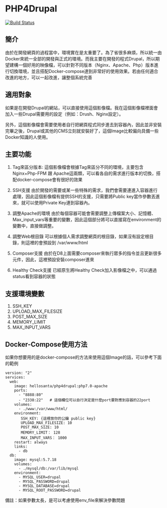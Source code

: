 # PHP4Drupal

[![Build Status](https://drone-v2.hellosanta.tw/api/badges/docker/php4drupal/status.svg?ref=refs/heads/php7.1-apache)](https://drone-v2.hellosanta.tw/docker/php4drupal)

## 簡介
由於在開發網頁的過程當中，環境實在是太重要了。為了省很多麻煩，所以統一由Docker來統一全部的開發與正式的環境。而我主要在開發的程式Drupal，所以期望建構一個好用的映像檔，可以針對不同版本（Nginx、Apache、Php）版本進行切換環境，並且搭配Docker-compose達到非常好的使用效果。若由任何適合改進的地方，可以一起改進，讓整個系統完善

## 適用對象
如果是在開發Drupal的網站，可以直接使用這個影像檔。我在這個影像檔裡面會加入一些Drupal需要用的設定（例如：Drush、Nginx設定）。

另外，這個影像檔會需要使用者自行把網頁程式同步進去到容器內，因此並非安裝完畢之後，Drupal或其他的CMS立刻就安裝好了，這個Image比較偏向具備一些Docker知識的人使用。

## 主要功能
1. Tag來區分版本:
這個影像檔會根據Tag來區分不同的環境，主要包含Nginx+Php-FPM 跟 Apache這兩類，可以看各自的需求進行版本的切換，搭配docker-compose會有很好的效果

2. SSH支援
由於開發的需要或某一些特殊的需求，我們會需要連進入容器進行處理，因此這個影像檔有提供SSH的支援，只需要將Public key當作參數丟進來，就可以使用Private Key連到容器內。

3. 調整Apache的環境
由於每個容器可能會需要調整上傳檔案大小、記憶體、Max_input_vars等重要的變數，因此這個部分將可以直接寫在environment的變數中，直接做調整。

4. 調整Web根目錄
可以根據個人需求調整網頁的根目錄，如果沒有設定根目錄，則這裡的會預設到 /var/www/html

5. Composer支援
由於在D8上面需要composer來執行眾多的指令並且更新很多元件，因此，這裡預設安裝composer進來

6. Healthy Check支援
已經原生將Healthy Check加入影像檔之中，可以通過status看到容器的狀態

## 支援環境變數
1. SSH_KEY
2. UPLOAD_MAX_FILESIZE
3. POST_MAX_SIZE
4. MEMORY_LIMIT
5. MAX_INPUT_VARS

## Docker-Compose使用方法
如果你想要用的是docker-compose的方法來使用這個Image的話，可以參考下面的範例

```
version: "2"
services:
  web:
    image: hellosanta/php4drupal:php7.0-apache
    ports:
      - "8888:80"
      - "2338:22"   # 這個欄位可以自行決定是什麼port要對應到容器的22port
    volumes:
      - ./www:/var/www/html/
    environment:
       SSH_KEY: {這裡放你的公鑰 public key}
       UPLOAD_MAX_FILESIZE: 10
       POST_MAX_SIZE: 10
       MEMORY_LIMIT： 128
       MAX_INPUT_VARS： 1000
    restart: always
    links:
      - db
  db:
    image: mysql:5.7.18
    volumes:
      - ./mysql/db:/var/lib/mysql
    environment:
      - MYSQL_USER=drupal
      - MYSQL_PASSWORD=drupal
      - MYSQL_DATABASE=drupal
      - MYSQL_ROOT_PASSWORD=drupal
```

備註：如果參數太長，是可以考慮使用env_file來解決參數問題
